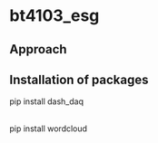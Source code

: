 # bt4103_esg
## Approach

## Installation of packages

pip install dash_daq

<br>
pip install wordcloud
